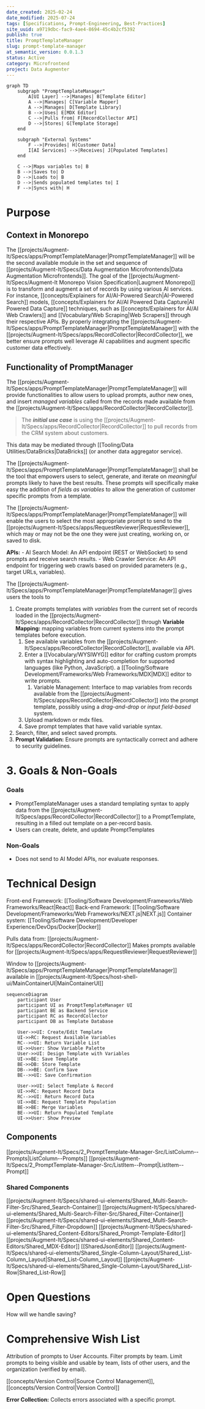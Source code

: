 ```yaml
---
date_created: 2025-02-24
date_modified: 2025-07-24
tags: [Specifications, Prompt-Engineering, Best-Practices]
site_uuid: a9719dbc-fac9-4ae4-8694-45c4b2cf5392
publish: true
title: PromptTemplateManager
slug: prompt-template-manager
at_semantic_version: 0.0.1.3
status: Active
category: Microfrontend
project: Data Augmenter
---
```


```mermaid
graph TD
    subgraph "PromptTemplateManager"
        A[UI Layer] -->|Manages| B[Template Editor]
        A -->|Manages| C[Variable Mapper]
        A -->|Manages| D[Template Library]
        B -->|Uses| E[MDX Editor]
        C -->|Pulls from| F[RecordCollector API]
        D -->|Stores| G[Template Storage]
    end
    
    subgraph "External Systems"
        F -->|Provides| H[Customer Data]
        I[AI Services] -->|Receives| J[Populated Templates]
    end
    
    C -->|Maps variables to| B
    B -->|Saves to| D
    D -->|Loads to| B
    D -->|Sends populated templates to| I
    F -->|Syncs with| H
```

# Purpose

## Context in Monorepo

The [[projects/Augment-It/Specs/apps/PromptTemplateManager|PromptTemplateManager]] will be the second available module in the set and sequence of [[projects/Augment-It/Specs/Data Augmentation Microfrontends|Data Augmentation Microfrontends]]. The goal of the [[projects/Augment-It/Specs/Augment-It Monorepo Vision Specification|Laugment Monorepo]] is to transform and augment a set of records by using various AI services.  For instance, [[concepts/Explainers for AI/AI-Powered Search|AI-Powered Search]] models, [[concepts/Explainers for AI/AI Powered Data Capture|AI Powered Data Capture]] techniques, such as [[concepts/Explainers for AI/AI Web Crawlers]] and [[Vocabulary/Web Scraping|Web Scrapers]] through their respective APIs. By properly integrating the [[projects/Augment-It/Specs/apps/PromptTemplateManager|PromptTemplateManager]] with the [[projects/Augment-It/Specs/apps/RecordCollector|RecordCollector]], we better ensure prompts well leverage AI capabilities and augment specific customer data effectively.

## Functionality of PromptManager

The [[projects/Augment-It/Specs/apps/PromptTemplateManager|PromptTemplateManager]] will provide functionalities to allow users to upload prompts, author new ones, and insert _managed variables_ called from the records made available from the [[projects/Augment-It/Specs/apps/RecordCollector|RecordCollector]]. 

> The **_initial use case_** is using the [[projects/Augment-It/Specs/apps/RecordCollector|RecordCollector]] to pull records from the CRM system about customers.  

This data may be mediated through [[Tooling/Data Utilities/DataBricks|DataBricks]] (or another data aggregator service).

The [[projects/Augment-It/Specs/apps/PromptTemplateManager|PromptTemplateManager]] shall be the tool that empowers users to select,  generate, and iterate on _meaningful_ prompts likely to have the best results.  These prompts will specifically make easy the addition of  _fields as variables_ to allow the generation of customer specific prompts from a template. 

The [[projects/Augment-It/Specs/apps/PromptTemplateManager|PromptTemplateManager]] will enable the users to select the most appropriate prompt to send to the [[projects/Augment-It/Specs/apps/RequestReviewer|RequestReviewer]], which may or may not be the one they were just creating, working on, or saved to disk. 

**APIs:**
        - AI Search Model: An API endpoint (REST or WebSocket) to send prompts and receive search results.
        - Web Crawler Service: An API endpoint for triggering web crawls based on provided parameters (e.g., target URLs, variables).

The [[projects/Augment-It/Specs/apps/PromptTemplateManager|PromptTemplateManager]] gives users the tools to 
1) Create prompts templates _with variables_ from the current set of records loaded in the [[projects/Augment-It/Specs/apps/RecordCollector|RecordCollector]] through **Variable Mapping:** mapping variables from current systems into the prompt templates before execution.
	1) See available variables from the [[projects/Augment-It/Specs/apps/RecordCollector|RecordCollector]], available via API.  
	2) Enter a [[Vocabulary/WYSIWYG]] editor for crafting custom prompts with syntax highlighting and auto-completion for supported languages (like Python, JavaScript). a [[Tooling/Software Development/Frameworks/Web Frameworks/MDX|MDX]] editor to write prompts. 
		1) Variable Management: Interface to map variables from records available from the [[projects/Augment-It/Specs/apps/RecordCollector|RecordCollector]] into the prompt template, possibly using a _drag-and-drop_ or _input field-based_ system.
	3) Upload markdown or mdx files.
	4) Save prompt templates that have valid variable syntax. 
2) Search, filter, and select saved prompts. 
3) **Prompt Validation:** Ensure prompts are syntactically correct and adhere to security guidelines.


# 3. Goals & Non-Goals  
### Goals  
- PromptTemplateManager uses a standard templating syntax to apply data from the [[projects/Augment-It/Specs/apps/RecordCollector|RecordCollector]] to a PromptTemplate, resulting in a filled out template on a per-record basis. 
- Users can create, delete, and update PromptTemplates
  
### Non-Goals  
- Does not send to AI Model APIs, nor evaluate responses. 


# Technical Design
 
Front-end Framework: [[Tooling/Software Development/Frameworks/Web Frameworks/React|React]]
Back-end Framework: [[Tooling/Software Development/Frameworks/Web Frameworks/NEXT.js|NEXT.js]]
Container system: [[Tooling/Software Development/Developer Experience/DevOps/Docker|Docker]]

Pulls data from: [[projects/Augment-It/Specs/apps/RecordCollector|RecordCollector]]
Makes prompts available for [[projects/Augment-It/Specs/apps/RequestReviewer|RequestReviewer]]

Window to [[projects/Augment-It/Specs/apps/PromptTemplateManager|PromptTemplateManager]] available in [[projects/Augment-It/Specs/host-shell-ui/MainContainerUI|MainContainerUI]]


```mermaid
sequenceDiagram
    participant User
    participant UI as PromptTemplateManager UI
    participant BE as Backend Service
    participant RC as RecordCollector
    participant DB as Template Database
    
    User->>UI: Create/Edit Template
    UI->>RC: Request Available Variables
    RC-->>UI: Return Variable List
    UI->>User: Show Variable Palette
    User->>UI: Design Template with Variables
    UI->>BE: Save Template
    BE->>DB: Store Template
    DB-->>BE: Confirm Save
    BE-->>UI: Save Confirmation
    
    User->>UI: Select Template & Record
    UI->>RC: Request Record Data
    RC-->>UI: Return Record Data
    UI->>BE: Request Template Population
    BE->>BE: Merge Variables
    BE-->>UI: Return Populated Template
    UI->>User: Show Preview
```


## Components
[[projects/Augment-It/Specs/2_PromptTemplate-Manager-Src/ListColumn--Prompts|ListColumn--Prompts]]
[[projects/Augment-It/Specs/2_PromptTemplate-Manager-Src/ListItem--Prompt|ListItem--Prompt]]

### Shared Components
[[projects/Augment-It/Specs/shared-ui-elements/Shared_Multi-Search-Filter-Src/Shared_Search-Container]]
[[projects/Augment-It/Specs/shared-ui-elements/Shared_Multi-Search-Filter-Src/Shared_Filter-Container]]
[[projects/Augment-It/Specs/shared-ui-elements/Shared_Multi-Search-Filter-Src/Shared_Filter-Dropdown]]
[[projects/Augment-It/Specs/shared-ui-elements/Shared_Content-Editors/Shared_Prompt-Template-Editor]]
	[[projects/Augment-It/Specs/shared-ui-elements/Shared_Content-Editors/Shared_MDX-Editor]]
	[[SharedJsonEditor]]
[[projects/Augment-It/Specs/shared-ui-elements/Shared_Single-Column-Layout/Shared_List-Column_Layout|Shared_List-Column_Layout]]
[[projects/Augment-It/Specs/shared-ui-elements/Shared_Single-Column-Layout/Shared_List-Row|Shared_List-Row]]

# Open Questions
How will we handle saving? 

# Comprehensive Wish List

Attribution of prompts to User Accounts.  Filter prompts by team.  Limit prompts to being visible and usable by team, lists of other users, and the organization (verified by email).

[[concepts/Version Control|Source Control Management]], [[concepts/Version Control|Version Control]]

**Error Collection:** Collects errors associated with a specific prompt. 



